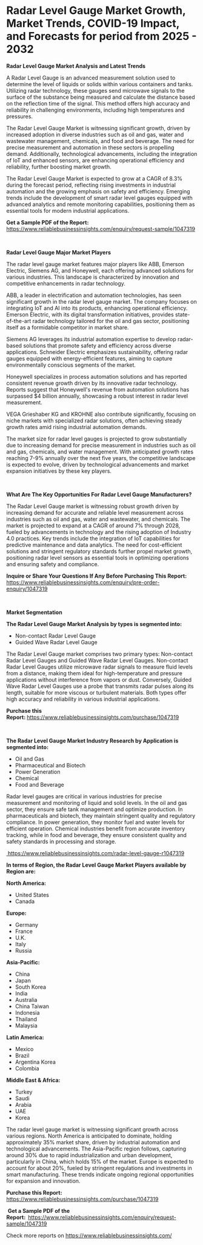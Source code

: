 <p><h1>Radar Level Gauge Market Growth, Market Trends, COVID-19 Impact, and Forecasts for period from 2025 - 2032</h1></p><p><strong>Radar Level Gauge Market Analysis and Latest Trends</strong></p>
<p><p>A Radar Level Gauge is an advanced measurement solution used to determine the level of liquids or solids within various containers and tanks. Utilizing radar technology, these gauges send microwave signals to the surface of the substance being measured and calculate the distance based on the reflection time of the signal. This method offers high accuracy and reliability in challenging environments, including high temperatures and pressures.</p><p>The Radar Level Gauge Market is witnessing significant growth, driven by increased adoption in diverse industries such as oil and gas, water and wastewater management, chemicals, and food and beverage. The need for precise measurement and automation in these sectors is propelling demand. Additionally, technological advancements, including the integration of IoT and enhanced sensors, are enhancing operational efficiency and reliability, further boosting market growth.</p><p>The Radar Level Gauge Market is expected to grow at a CAGR of 8.3% during the forecast period, reflecting rising investments in industrial automation and the growing emphasis on safety and efficiency. Emerging trends include the development of smart radar level gauges equipped with advanced analytics and remote monitoring capabilities, positioning them as essential tools for modern industrial applications.</p></p>
<p><strong>Get a Sample PDF of the Report:&nbsp;</strong> <a href="https://www.reliablebusinessinsights.com/enquiry/request-sample/1047319?utm_campaign=3148&utm_medium=2&utm_source=Github&utm_content=ia&utm_term=22032025&utm_id=radar-level-gauge">https://www.reliablebusinessinsights.com/enquiry/request-sample/1047319</a></p>
<p>&nbsp;</p>
<p><strong>Radar Level Gauge Major Market Players</strong></p>
<p><p>The radar level gauge market features major players like ABB, Emerson Electric, Siemens AG, and Honeywell, each offering advanced solutions for various industries. This landscape is characterized by innovation and competitive enhancements in radar technology.</p><p>ABB, a leader in electrification and automation technologies, has seen significant growth in the radar level gauge market. The company focuses on integrating IoT and AI into its products, enhancing operational efficiency. Emerson Electric, with its digital transformation initiatives, provides state-of-the-art radar technology tailored for the oil and gas sector, positioning itself as a formidable competitor in market share.</p><p>Siemens AG leverages its industrial automation expertise to develop radar-based solutions that promote safety and efficiency across diverse applications. Schneider Electric emphasizes sustainability, offering radar gauges equipped with energy-efficient features, aiming to capture environmentally conscious segments of the market.</p><p>Honeywell specializes in process automation solutions and has reported consistent revenue growth driven by its innovative radar technology. Reports suggest that Honeywell's revenue from automation solutions has surpassed $4 billion annually, showcasing a robust interest in radar level measurement.</p><p>VEGA Grieshaber KG and KROHNE also contribute significantly, focusing on niche markets with specialized radar solutions, often achieving steady growth rates amid rising industrial automation demands.</p><p>The market size for radar level gauges is projected to grow substantially due to increasing demand for precise measurement in industries such as oil and gas, chemicals, and water management. With anticipated growth rates reaching 7-9% annually over the next five years, the competitive landscape is expected to evolve, driven by technological advancements and market expansion initiatives by these key players.</p></p>
<p>&nbsp;</p>
<p><strong>What Are The Key Opportunities For Radar Level Gauge Manufacturers?</strong></p>
<p><p>The Radar Level Gauge market is witnessing robust growth driven by increasing demand for accurate and reliable level measurement across industries such as oil and gas, water and wastewater, and chemicals. The market is projected to expand at a CAGR of around 7% through 2028, fueled by advancements in technology and the rising adoption of Industry 4.0 practices. Key trends include the integration of IoT capabilities for predictive maintenance and data analytics. The need for cost-efficient solutions and stringent regulatory standards further propel market growth, positioning radar level sensors as essential tools in optimizing operations and ensuring safety and compliance.</p></p>
<p><strong>Inquire or Share Your Questions If Any Before Purchasing This Report:</strong> <a href="https://www.reliablebusinessinsights.com/enquiry/pre-order-enquiry/1047319?utm_campaign=3148&utm_medium=2&utm_source=Github&utm_content=ia&utm_term=22032025&utm_id=radar-level-gauge">https://www.reliablebusinessinsights.com/enquiry/pre-order-enquiry/1047319</a></p>
<p>&nbsp;</p>
<p><strong>Market Segmentation</strong></p>
<p><strong>The Radar Level Gauge Market Analysis by types is segmented into:</strong></p>
<p><ul><li>Non-contact Radar Level Gauge</li><li>Guided Wave Radar Level Gauge</li></ul></p>
<p><p>The Radar Level Gauge market comprises two primary types: Non-contact Radar Level Gauges and Guided Wave Radar Level Gauges. Non-contact Radar Level Gauges utilize microwave radar signals to measure fluid levels from a distance, making them ideal for high-temperature and pressure applications without interference from vapors or dust. Conversely, Guided Wave Radar Level Gauges use a probe that transmits radar pulses along its length, suitable for more viscous or turbulent materials. Both types offer high accuracy and reliability in various industrial applications.</p></p>
<p><strong>Purchase this Report:&nbsp;</strong><a href="https://www.reliablebusinessinsights.com/purchase/1047319?utm_campaign=3148&utm_medium=2&utm_source=Github&utm_content=ia&utm_term=22032025&utm_id=radar-level-gauge">https://www.reliablebusinessinsights.com/purchase/1047319</a></p>
<p>&nbsp;</p>
<p><strong>The Radar Level Gauge Market Industry Research by Application is segmented into:</strong></p>
<p><ul><li>Oil and Gas</li><li>Pharmaceutical and Biotech</li><li>Power Generation</li><li>Chemical</li><li>Food and Beverage</li></ul></p>
<p><p>Radar level gauges are critical in various industries for precise measurement and monitoring of liquid and solid levels. In the oil and gas sector, they ensure safe tank management and optimize production. In pharmaceuticals and biotech, they maintain stringent quality and regulatory compliance. In power generation, they monitor fuel and water levels for efficient operation. Chemical industries benefit from accurate inventory tracking, while in food and beverage, they ensure consistent quality and safety standards in processing and storage.</p></p>
<p><a href="https://www.reliablebusinessinsights.com/radar-level-gauge-r1047319?utm_campaign=3148&utm_medium=2&utm_source=Github&utm_content=ia&utm_term=22032025&utm_id=radar-level-gauge">&nbsp;https://www.reliablebusinessinsights.com/radar-level-gauge-r1047319</a></p>
<p><strong>In terms of Region, the Radar Level Gauge Market Players available by Region are:</strong></p>
<p>
    <p> <strong> North America: </strong>
        <ul>
            <li>United States</li>
            <li>Canada</li>
        </ul>
        </p> 
    <p> <strong> Europe: </strong>
        <ul>
            <li>Germany</li>
            <li>France</li>
            <li>U.K.</li>
            <li>Italy</li>
            <li>Russia</li>
        </ul>
        </p> 
    <p> <strong> Asia-Pacific: </strong>
        <ul>
            <li>China</li>
            <li>Japan</li>
            <li>South Korea</li>
            <li>India</li>
            <li>Australia</li>
            <li>China Taiwan</li>
            <li>Indonesia</li>
            <li>Thailand</li>
            <li>Malaysia</li>
        </ul>
        </p> 
    <p> <strong> Latin America: </strong>
        <ul>
            <li>Mexico</li>
            <li>Brazil</li>
            <li>Argentina Korea</li>
            <li>Colombia</li>
        </ul>
        </p> 
    <p> <strong> Middle East & Africa: </strong>
        <ul>
            <li>Turkey</li>
            <li>Saudi</li>
            <li>Arabia</li>
            <li>UAE</li>
            <li>Korea</li>
        </ul>
    </p>
    </p>
<p><p>The radar level gauge market is witnessing significant growth across various regions. North America is anticipated to dominate, holding approximately 35% market share, driven by industrial automation and technological advancements. The Asia-Pacific region follows, capturing around 30% due to rapid industrialization and urban development, particularly in China, which holds 15% of the market. Europe is expected to account for about 20%, fueled by stringent regulations and investments in smart manufacturing. These trends indicate ongoing regional opportunities for expansion and innovation.</p></p>
<p><strong>Purchase this Report: </strong><a href="https://www.reliablebusinessinsights.com/purchase/1047319?utm_campaign=3148&utm_medium=2&utm_source=Github&utm_content=ia&utm_term=22032025&utm_id=radar-level-gauge">https://www.reliablebusinessinsights.com/purchase/1047319</a></p>
<p>&nbsp;<strong>Get a Sample PDF of the Report:&nbsp;&nbsp;</strong><a href="https://www.reliablebusinessinsights.com/enquiry/request-sample/1047319?utm_campaign=3148&utm_medium=2&utm_source=Github&utm_content=ia&utm_term=22032025&utm_id=radar-level-gauge">https://www.reliablebusinessinsights.com/enquiry/request-sample/1047319</a></p>
<p><strong></strong></p>
<p>Check more reports on <a href="https://www.reliablebusinessinsights.com/?utm_campaign=3148&utm_medium=2&utm_source=Github&utm_content=ia&utm_term=22032025&utm_id=radar-level-gauge">https://www.reliablebusinessinsights.com/</a></p>